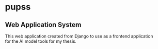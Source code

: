 # pupss

## Web Application System
This web application created from Django to use as a frontend application for the AI model tools for my thesis.


